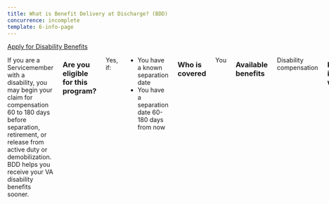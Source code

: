 ```yaml
---
title: What is Benefit Delivery at Discharge? (BDD)
concurrence: incomplete
template: 6-info-page
---
```


<div class="main" role="main" markdown="0">

<div class="action-bar">
  <div class="row">
    <div class="small-12 columns">
      <a class="usa-button-primary" href="/disability-benefits/get/">Apply for Disability Benefits</a>
    </div>
  </div>
</div>

<div class="section one" markdown="0">
<div class="primary" markdown="0">
<div class="row" markdown="0">
<div class="small-12 columns" markdown="1">

If you are a Servicemember with a disability, you may begin your claim for compensation 60 to 180 days before separation, retirement, or release from active duty or demobilization. BDD helps you receive your VA disability benefits sooner.

### Are you eligible for this program?

Yes, if:
-	You have a known separation date
-	You have a separation date 60-180 days from now

### Who is covered
You

### Available benefits
Disability compensation

### How it works
You must give your service treatment records to VA when you apply, and you must complete all phases of VA/DOD medical separation examination processes at point of separation, before your release from the military.

BDD is available nationwide and open to all Servicemembers on full-time active duty, including members of the National Guard and Reserve. Members of the Coast Guard may also participate.

**Exception:** If you are less than 60 days from separation, you can submit a [Quick Start claim](http://www.benefits.va.gov/PREDISCHARGE/claims-pre-discharge-quickstart.asp).

### Learn More
If you are on a military installation, contact your local Transition Assistance Office or ACAP Center (Army only) to schedule an appointment to attend a VA benefits briefing and learn how to initiate your claim. You can also call the VA toll free at 1-800-827-1000.


</div>
</div>
</div>
</div>

</div>
